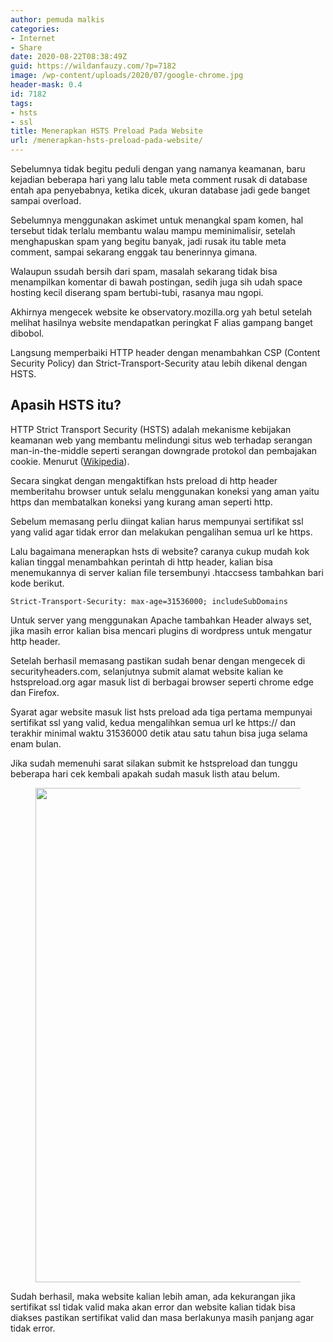 ```yaml
---
author: pemuda malkis
categories:
- Internet
- Share
date: 2020-08-22T08:38:49Z
guid: https://wildanfauzy.com/?p=7182
image: /wp-content/uploads/2020/07/google-chrome.jpg
header-mask: 0.4
id: 7182
tags:
- hsts
- ssl
title: Menerapkan HSTS Preload Pada Website
url: /menerapkan-hsts-preload-pada-website/
---
```


Sebelumnya tidak begitu peduli dengan yang namanya keamanan, baru kejadian beberapa hari yang lalu table meta comment rusak di database entah apa penyebabnya, ketika dicek, ukuran database jadi gede banget sampai overload.

Sebelumnya menggunakan askimet untuk menangkal spam komen, hal tersebut tidak terlalu membantu walau mampu meminimalisir, setelah menghapuskan spam yang begitu banyak, jadi rusak itu table meta comment, sampai sekarang enggak tau benerinnya gimana.

Walaupun ssudah bersih dari spam, masalah sekarang tidak bisa menampilkan komentar di bawah postingan, sedih juga sih udah space hosting kecil diserang spam bertubi-tubi, rasanya mau ngopi.

Akhirnya mengecek website ke observatory.mozilla.org yah betul setelah melihat hasilnya website mendapatkan peringkat F alias gampang banget dibobol. 

Langsung memperbaiki HTTP header dengan menambahkan CSP (Content Security Policy) dan Strict-Transport-Security atau lebih dikenal dengan HSTS.

## Apasih HSTS itu?

HTTP Strict Transport Security (HSTS) adalah mekanisme kebijakan keamanan web yang membantu melindungi situs web terhadap serangan man-in-the-middle seperti serangan downgrade protokol dan pembajakan cookie. Menurut (<a rel="noreferrer noopener" href="https://en.m.wikipedia.org/wiki/HTTP_Strict_Transport_Security" target="_blank">Wikipedia</a>).

Secara singkat dengan mengaktifkan hsts preload di http header memberitahu browser untuk selalu menggunakan koneksi yang aman yaitu https dan membatalkan koneksi yang kurang aman seperti http.

Sebelum memasang perlu diingat kalian harus mempunyai sertifikat ssl yang valid agar tidak error dan melakukan pengalihan semua url ke https. 

Lalu bagaimana menerapkan hsts di website? caranya cukup mudah kok kalian tinggal menambahkan perintah di http header, kalian bisa menemukannya di server kalian file tersembunyi .htaccsess tambahkan bari kode berikut.

<pre class="wp-block-code"><code>Strict-Transport-Security: max-age=31536000; includeSubDomains</code></pre>

Untuk server yang menggunakan Apache tambahkan Header always set, jika masih error kalian bisa mencari plugins di wordpress untuk mengatur http header. 

Setelah berhasil memasang pastikan sudah benar dengan mengecek di securityheaders.com, selanjutnya submit alamat website kalian ke hstspreload.org agar masuk list di berbagai browser seperti chrome edge dan Firefox.

Syarat agar website masuk list hsts preload ada tiga pertama mempunyai sertifikat ssl yang valid, kedua mengalihkan semua url ke https:// dan terakhir minimal waktu 31536000 detik atau satu tahun bisa juga selama enam bulan.

Jika sudah memenuhi sarat silakan submit ke hstspreload dan tunggu beberapa hari cek kembali apakah sudah masuk listh atau belum.<figure class="wp-block-image size-large">

<img loading="lazy" width="768" height="791" src="https://i2.wp.com/wildanfauzy.com/wp-content/uploads/2020/08/20200822_083056.jpg?resize=768%2C791&#038;ssl=1" alt="" class="wp-image-7186" data-recalc-dims="1" /> </figure> 

Sudah berhasil, maka website kalian lebih aman, ada kekurangan jika sertifikat ssl tidak valid maka akan error dan website kalian tidak bisa diakses pastikan sertifikat valid dan masa berlakunya masih panjang agar tidak error.